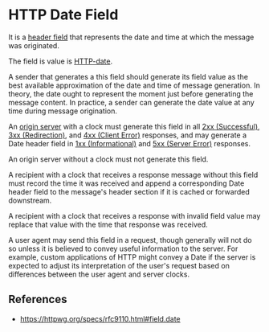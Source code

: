 # HTTP Date Field

It is a [header field](http/header-field) that represents the date and time at which the message was originated.

The field is value is [HTTP-date](http/format/http-date).

A sender that generates a this field should generate its field value as the best available approximation of the date and time of message generation. In theory, the date ought to represent the moment just before generating the message content. In practice, a sender can generate the date value at any time during message origination.

An [origin server](http/origin-server) with a clock must generate this field in all [2xx (Successful)](2xx.md), [3xx (Redirection)](3xx.md), and [4xx (Client Error)](4xx.md) responses, and may generate a Date header field in [1xx (Informational)](1xx.md) and [5xx (Server Error)](5xx.md) responses.

An origin server without a clock must not generate this field.

A recipient with a clock that receives a response message without this field must record the time it was received and append a corresponding Date header field to the message's header section if it is cached or forwarded downstream.

A recipient with a clock that receives a response with invalid field value may replace that value with the time that response was received.

A user agent may send this field in a request, though generally will not do so unless it is believed to convey useful information to the server. For example, custom applications of HTTP might convey a Date if the server is expected to adjust its interpretation of the user's request based on differences between the user agent and server clocks.

## References

- https://httpwg.org/specs/rfc9110.html#field.date
